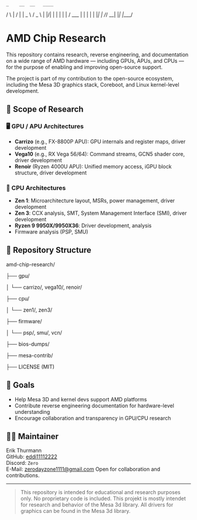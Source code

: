     _    __  __   ____  
   / \  |  \/  | |  _ \ 
  / _ \ | |\/| | | | | |
 / ___ \| |  | | | |_| |
/_/   \_\_|  |_| |____/ 




# AMD Chip Research

This repository contains research, reverse engineering, and documentation on a wide range of AMD hardware — including GPUs, APUs, and CPUs — for the purpose of enabling and improving open-source support.

The project is part of my contribution to the open-source ecosystem, including the Mesa 3D graphics stack, Coreboot, and Linux kernel-level development.

## 🔬 Scope of Research

### 🖥️ GPU / APU Architectures

- **Carrizo** (e.g., FX-8800P APU): GPU internals and register maps, driver development  
- **Vega10** (e.g., RX Vega 56/64): Command streams, GCN5 shader core, driver development  
- **Renoir** (Ryzen 4000U APU): Unified memory access, iGPU block structure, driver development  

### 🧠 CPU Architectures

- **Zen 1**: Microarchitecture layout, MSRs, power management, driver development  
- **Zen 3**: CCX analysis, SMT, System Management Interface (SMI), driver development  
- **Ryzen 9 9950X/9950X36**: Driver development, analysis
- Firmware analysis (PSP, SMU)

## 🧩 Repository Structure

amd-chip-research/

├── gpu/

│ └── carrizo/, vega10/, renoir/

├── cpu/

│ └── zen1/, zen3/

├── firmware/

│ └── psp/, smu/, vcn/

├── bios-dumps/

├── mesa-contrib/

├── LICENSE (MIT)


## 🎯 Goals

- Help Mesa 3D and kernel devs support AMD platforms
- Contribute reverse engineering documentation for hardware-level understanding
- Encourage collaboration and transparency in GPU/CPU research

## 🧑‍💻 Maintainer

Erik Thurmann  
GitHub: [eddi11112222](https://github.com/eddi11112222)  
Discord: `Zero`  
E-Mail: zerodayzone1111@gmail.com
Open for collaboration and contributions.

---

> This repository is intended for educational and research purposes only. No proprietary code is included.
> This projekt is mostly intendet for research and behavior of the Mesa 3d library.
> All drivers for graphics can be found in the Mesa 3d library.



